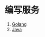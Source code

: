 编写服务
================================================

1. [Golang](01.golang.md)
1. [Java](02.java.md)
